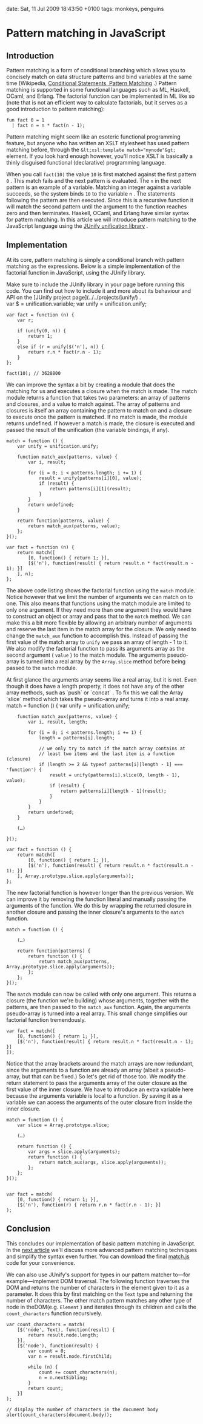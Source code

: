date: Sat, 11 Jul 2009 18:43:50 +0100
tags: monkeys, penguins


# Pattern matching in JavaScript

## Introduction

Pattern matching is a form of conditional branching which allows you to concisely match on data structure patterns and bind variables at the same time (Wikipedia, [Conditional Statements, Pattern Matching](http://en.wikipedia.org/wiki/Conditional_statement#Pattern_matching) .) Pattern matching is supported in some functional languages such as ML, Haskell, OCaml, and Erlang. The factorial function can be implemented in ML like so (note that is not an efficient way to calculate factorials, but it serves as a good introduction to pattern matching):

    fun fact 0 = 1
      | fact n = n * fact(n - 1);

Pattern matching might seem like an esoteric functional programming feature, but anyone who has written an XSLT stylesheet has used pattern matching before, through the `&lt;xsl:template
      match="mynode"&gt;` element. If you look hard enough however, you'll notice XSLT is basically a thinly disguised functional (declarative) programming language.

When you call `fact(10)` the value `10` is first matched against the first pattern `0` . This match fails and the next pattern is evaluated. The `n` in the next pattern is an example of a variable. Matching an integer against a variable succeeds, so the system binds `10` to the variable `n` . The statements following the pattern are then executed. Since this is a recursive function it will match the second pattern until the argument to the function reaches zero and then terminates. Haskell, OCaml, and Erlang have similar syntax for pattern matching. In this article we will introduce pattern matching to the JavaScript language using the [JUnify unification library](../../projects/junify/) .

## Implementation

At its core, pattern matching is simply a conditional branch with pattern matching as the expressions. Below is a simple implementation of the factorial function in JavaScript, using the JUnify library.
<div class="sidebar">
Make sure to include the JUnify library in your page before running this code. You can find out how to include it and more about its behaviour and API on the [JUnify project page](../../projects/junify/) .
</div>
    var $ = unification.variable;
    var unify = unification.unify;
    
    var fact = function (n) {
        var r;
    
        if (unify(0, n)) {
            return 1;
        }
        else if (r = unify($('n'), n)) {
            return r.n * fact(r.n - 1);
        }
    };
    
    fact(10); // 3628800

We can improve the syntax a bit by creating a module that does the matching for us and executes a closure when the match is made. The match module returns a function that takes two parameters: an array of patterns and closures, and a value to match against. The array of patterns and closures is itself an array containing the pattern to match on and a closure to execute once the pattern is matched. If no match is made, the module returns undefined. If however a match is made, the closure is executed and passed the result of the unification (the variable bindings, if any).

    match = function () {
        var unify = unification.unify;
    
        function match_aux(patterns, value) {
            var i, result;
    
            for (i = 0; i < patterns.length; i += 1) {
                result = unify(patterns[i][0], value);
                if (result) {
                    return patterns[i][1](result);
                }
            }
            return undefined;
        }
    
        return function(patterns, value) {
            return match_aux(patterns, value);
        };
    }();
    
    var fact = function (n) {
        return match([
            [0, function() { return 1; }],
            [$('n'), function(result) { return result.n * fact(result.n - 1); }]
        ], n);
    };

The above code listing shows the factorial function using the `match` module. Notice however that we limit the number of arguments we can match on to one. This also means that functions using the match module are limited to only one argument. If they need more than one argument they would have to construct an object or array and pass that to the `match` method. We can make this a bit more flexible by allowing an arbitrary number of arguments and reserve the last item in the match array for the closure. We only need to change the `match_aux` function to accomplish this. Instead of passing the first value of the match array to `unify` we pass an array of length - 1 to it. We also modify the factorial function to pass its arguments array as the second argument ( `value` ) to the match module. The arguments pseudo-array is turned into a real array by the `Array.slice` method before being passed to the `match` module.
<div class="sidebar">
At first glance the arguments array seems like a real array, but it is not. Even though it does have a length property, it does not have any of the other array methods, such as `push` or `concat` . To fix this we call the Array `slice` method which takes the pseudo-array and turns it into a real array.
</div>
    match = function () {
        var unify = unification.unify;
    
        function match_aux(patterns, value) {
            var i, result, length;
    
            for (i = 0; i < patterns.length; i += 1) {
                length = patterns[i].length;
       
                // we only try to match if the match array contains at
                // least two items and the last item is a function (closure)
                if (length >= 2 && typeof patterns[i][length - 1] === 'function') {
                    result = unify(patterns[i].slice(0, length - 1), value);
                    if (result) {
                        return patterns[i][length - 1](result);
                    }
                }
            }
            return undefined;
        }
    
        (…)
    
    }();
    
    var fact = function () {
        return match([
            [0, function() { return 1; }],
            [$('n'), function(result) { return result.n * fact(result.n - 1); }]
        ], Array.prototype.slice.apply(arguments));
    };

The new factorial function is however longer than the previous version. We can improve it by removing the function literal and manually passing the arguments of the function. We do this by wrapping the returned closure in another closure and passing the inner closure's arguments to the `match` function.

    match = function () {
    
        (…)
    
        return function(patterns) {
            return function () {
                return match_aux(patterns, Array.prototype.slice.apply(arguments));
            };
        };
    }();

The `match` module can now be called with only one argument. This returns a closure (the function we're building) whose arguments, together with the patterns, are then passed to the `match_aux` function. Again, the arguments pseudo-array is turned into a real array. This small change simplifies our factorial function tremendously.

    var fact = match([
        [0, function() { return 1; }],
        [$('n'), function(result) { return result.n * fact(result.n - 1); }]
    ]);

Notice that the array brackets around the match arrays are now redundant, since the arguments to a function are already an array (albeit a pseudo-array, but that can be fixed.) So let's get rid of those too. We modify the return statement to pass the arguments array of the outer closure as the first value of the inner closure. We have to introduce an extra variable here because the arguments variable is local to a function. By saving it as a variable we can access the arguments of the outer closure from inside the inner closure.

    match = function () {
        var slice = Array.prototype.slice;
    
        (…)
    
        return function () {
            var args = slice.apply(arguments);
            return function () {
                return match_aux(args, slice.apply(arguments));
            };
        };
    }();
    
    
    var fact = match(
        [0, function() { return 1; }],
        [$('n'), function(r) { return r.n * fact(r.n - 1); }]
    );

## Conclusion

This concludes our implementation of basic pattern matching in JavaScript. In the [next article](advanced-pattern-matching.html) we'll discuss more advanced pattern matching techniques and simplify the syntax even further. You can download the final [match.js](match.js) code for your convenience.

We can also use JUnify's support for types in our pattern matcher to―for example―implement DOM traversal. The following function traverses the DOM and returns the number of characters in the element given to it as a parameter. It does this by first matching on the `Text` type and returning the number of characters. The other match pattern matches any other type of node in theDOM(e.g. `Element` ) and iterates through its children and calls the `count_characters` function recursively.

    var count_characters = match(
        [$('node', Text), function(result) { 
            return result.node.length; 
        }],
        [$('node'), function(result) {
            var count = 0;
            var n = result.node.firstChild;
    
            while (n) {
                count += count_characters(n);
                n = n.nextSibling;
            } 
            return count;
        }]
    );
    
    // display the number of characters in the document body
    alert(count_characters(document.body)); 
